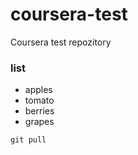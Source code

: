 # coursera-test
Coursera test repozitory

### list
- apples
- tomato
- berries
- grapes

```
git pull
```